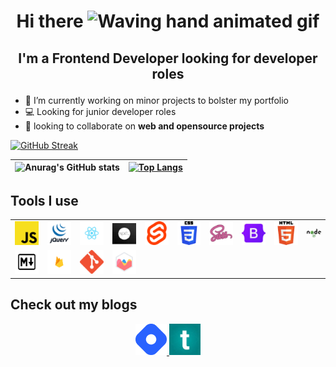 # <p align="center">Hi there <img src="https://raw.githubusercontent.com/nixin72/nixin72/master/wave.gif" alt="Waving hand animated gif" height="45" width="45" /> </p>

## <p align="center">I'm a Frontend Developer looking for developer roles</p>

- 🔭 I’m currently working on minor projects to bolster my portfolio
- 💻 Looking for junior developer roles
- 🚀 looking to collaborate on **web and opensource projects**

[![GitHub Streak](https://github-readme-streak-stats.herokuapp.com/?user=pablo-clueless)](https://git.io/streak-stats)

|![Anurag's GitHub stats](https://github-readme-stats.vercel.app/api?username=pablo-clueless&show_icons=true&theme=radical&count_private=true)|[![Top Langs](https://github-readme-stats.vercel.app/api/top-langs/?username=pablo-clueless)](https://github.com/pablo_clueless/github-readme-stats)|
|:------------------------------------------------------------------------:|:------------------------------------------------------------------------------:|

## Tools I use

<table>
<tr>
   <td>
      <img src="./images/jscript.png">
   </td>
    <td>
      <img src="./images/jquery.png">
   </td>
    <td>
      <img src="./images/reactjs.png">
   </td>
    <td>
      <img src="./images/nextjs.png">
   </td>
    <td>
      <img src="./images/sveltejs.png">
   </td>
    <td>
      <img src="./images/css3.png">
   </td>
    <td>
      <img src="./images/sass.png">
   </td>
    <td>
      <img src="./images/bs.png">
   </td>
    <td>
      <img src="./images/html5.png">
   </td>
   <td>
      <img src="./images/nodejs.png" width="30px">
   </td>
</tr>
    <td>
      <img src="./images/markdown.png">
   </td>
    <td>
      <img src="./images/fire.png">
   </td>
    <td>
      <img src="./images/git.png">
   </td>
    <td>
      <img src="./images/chartjs.png">
   </td>
</table>

## Check out my blogs

<p align="center">
   <a href="https://frontendpablo.hashnode.dev">
      <img src="./images/brand-icon.png" width="50px" margin="50px">
   </a>
   <a href="https://tealfeed.com/pablo-clueless">
      <img src="./images/tealfeed.jpg" width="50px" margin="50px">
   </a>
<p>
